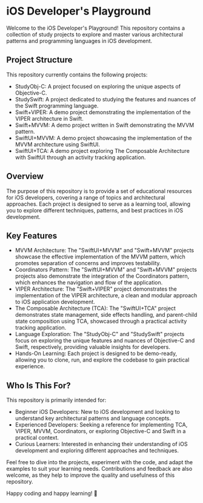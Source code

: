 # iOS Developer's Playground
Welcome to the iOS Developer's Playground! This repository contains a collection of study projects to explore and master various architectural patterns and programming languages in iOS development.

## Project Structure
This repository currently contains the following projects:
- StudyObj-C: A project focused on exploring the unique aspects of Objective-C.
- StudySwift: A project dedicated to studying the features and nuances of the Swift programming language.
- Swift+VIPER: A demo project demonstrating the implementation of the VIPER architecture in Swift.
- Swift+MVVM: A demo project written in Swift demonstrating the MVVM pattern.
- SwiftUI+MVVM: A demo project showcasing the implementation of the MVVM architecture using SwiftUI.
- SwiftUI+TCA: A demo project exploring The Composable Architecture with SwiftUI through an activity tracking application.

## Overview
The purpose of this repository is to provide a set of educational resources for iOS developers, covering a range of topics and architectural approaches. Each project is designed to serve as a learning tool, allowing you to explore different techniques, patterns, and best practices in iOS development.

## Key Features
- MVVM Architecture: The "SwiftUI+MVVM" and "Swift+MVVM" projects showcase the effective implementation of the MVVM pattern, which promotes separation of concerns and improves testability.
- Coordinators Pattern: The "SwiftUI+MVVM" and "Swift+MVVM" projects projects also demonstrate the integration of the Coordinators pattern, which enhances the navigation and flow of the application.
- VIPER Architecture: The "Swift+VIPER" project demonstrates the implementation of the VIPER architecture, a clean and modular approach to iOS application development.
- The Composable Architecture (TCA): The "SwiftUI+TCA" project demonstrates state management, side effects handling, and parent-child state composition using TCA, showcased through a practical activity tracking application. 
- Language Exploration: The "StudyObj-C" and "StudySwift" projects focus on exploring the unique features and nuances of Objective-C and Swift, respectively, providing valuable insights for developers.
- Hands-On Learning: Each project is designed to be demo-ready, allowing you to clone, run, and explore the codebase to gain practical experience.

## Who Is This For?
This repository is primarily intended for:
- Beginner iOS Developers: New to iOS development and looking to understand key architectural patterns and language concepts.
- Experienced Developers: Seeking a reference for implementing TCA, VIPER, MVVM, Coordinators, or exploring Objective-C and Swift in a practical context.
- Curious Learners: Interested in enhancing their understanding of iOS development and exploring different approaches and techniques.

Feel free to dive into the projects, experiment with the code, and adapt the examples to suit your learning needs. Contributions and feedback are also welcome, as they help to improve the quality and usefulness of this repository.

Happy coding and happy learning! 🚀
